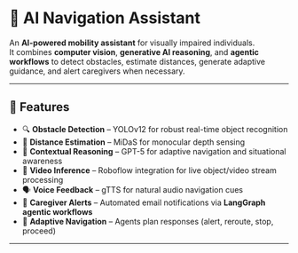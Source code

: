 # 🦾 AI Navigation Assistant

An **AI-powered mobility assistant** for visually impaired individuals.  
It combines **computer vision**, **generative AI reasoning**, and **agentic workflows** to detect obstacles, estimate distances, generate adaptive guidance, and alert caregivers when necessary.  

---

## 🚀 Features
- 🔍 **Obstacle Detection** – YOLOv12 for robust real-time object recognition  
- 📏 **Distance Estimation** – MiDaS for monocular depth sensing  
- 🤖 **Contextual Reasoning** – GPT-5 for adaptive navigation and situational awareness  
- 🎥 **Video Inference** – Roboflow integration for live object/video stream processing  
- 🗣 **Voice Feedback** – gTTS for natural audio navigation cues  
- 📧 **Caregiver Alerts** – Automated email notifications via **LangGraph agentic workflows**  
- 🧭 **Adaptive Navigation** – Agents plan responses (alert, reroute, stop, proceed)  

---


